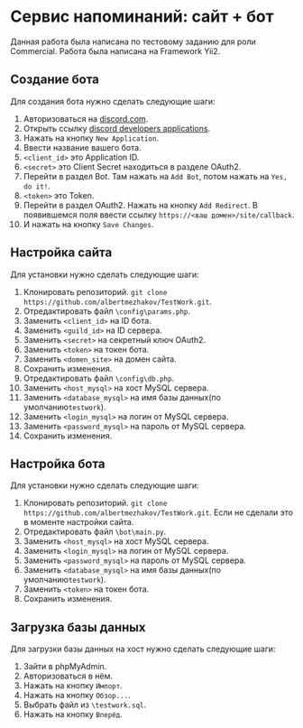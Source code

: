 #  Сервис напоминаний: сайт + бот

Данная работа была написана по тестовому заданию для роли Commercial. Работа была написана на Framework Yii2.
## Создание бота
Для создания бота нужно сделать следующие шаги:
1) Авторизоваться на [discord.com](https://discord.com/login).
2) Открыть ссылку [discord developers applications](https://discord.com/developers/applications).
3) Нажать на кнопку ```New Application```.
4) Ввести название вашего бота.
5) ```<client_id>``` это Application ID.
6) ```<secret>``` это Client Secret находиться в разделе OAuth2.
7) Перейти в раздел Bot. Там нажать на ```Add Bot```, потом нажать на ```Yes, do it!```.
8) ```<token>``` это Token.
9) Перейти в раздел OAuth2. Нажать на кнопку ```Add Redirect```. В появившемся поля ввести ссылку ```https://<ваш домен>/site/callback```.
10) И нажать на кнопку ```Save Changes```.

## Настройка сайта
Для установки нужно сделать следующие шаги:
1) Клонировать репозиторий. ```git clone https://github.com/albertmezhakov/TestWork.git```.
2) Отредактировать файл ```\config\params.php```.
3) Заменить ```<client_id>``` на ID бота.
4) Заменить ```<guild_id>``` на ID сервера.
5) Заменить ```<secret>``` на секретный ключ OAuth2.
6) Заменить ```<token>``` на токен бота.
7) Заменить ```<domen_site>``` на домен сайта.
7) Сохранить изменения.
8) Отредактировать файл ```\config\db.php```.
9) Заменить ```<host_mysql>``` на хост MySQL сервера.
10) Заменить ```<database_mysql>``` на имя базы данных(по умолчанию```testwork```).
11) Заменить ```<login_mysql>``` на логин от MySQL сервера.
12) Заменить ```<password_mysql>``` на пароль от MySQL сервера.
13) Сохранить изменения.

## Настройка бота
Для установки нужно сделать следующие шаги:
1) Клонировать репозиторий. ```git clone https://github.com/albertmezhakov/TestWork.git```. Если не сделали это в моменте настройки сайта.
2) Отредактировать файл ```\bot\main.py```.
3) Заменить ```<host_mysql>``` на хост MySQL сервера.
4) Заменить ```<login_mysql>``` на логин от MySQL сервера.
5) Заменить ```<password_mysql>``` на пароль от MySQL сервера.
6) Заменить ```<database_mysql>``` на имя базы данных(по умолчанию```testwork```).
7) Заменить ```<token>``` на токен бота.
8) Сохранить изменения.

## Загрузка базы данных
Для загрузки базы данных на хост нужно сделать следующие шаги:
1) Зайти в phpMyAdmin.
2) Авторизоваться в нём.
3) Нажать на кнопку ```Импорт```.
4) Нажать на кнопку ```Обзор...```.
5) Выбрать файл из ```\testwork.sql```.
6) Нажать на кнопку ```Вперёд```.